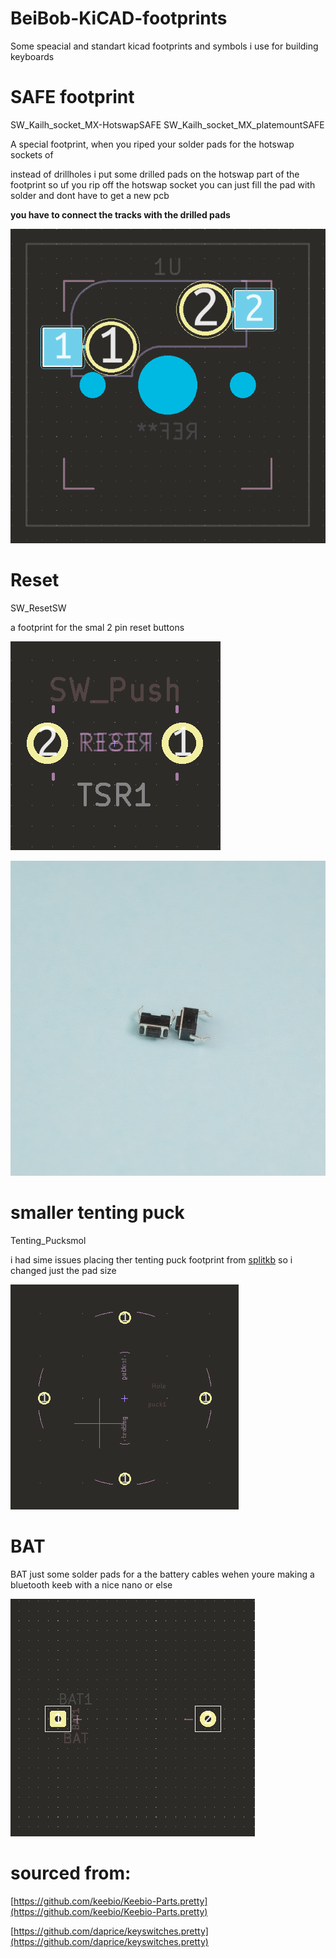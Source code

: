 # BeiBob-KiCAD-footprints
Some speacial and standart kicad footprints and symbols i use for building keyboards

# SAFE footprint
SW_Kailh_socket_MX-HotswapSAFE
SW_Kailh_socket_MX_platemountSAFE

A special footprint, when you riped your solder pads for the hotswap sockets of

instead of drillholes i put some drilled pads on the hotswap part of the footprint so uf you rip off the hotswap socket you can just fill the pad with solder and dont have to get a new pcb

**you have to connect the tracks with the drilled pads**

![safe footprint](https://github.com/GroooveBob/BeiBob-KiCAD-footprints/blob/main/image/SAFE.png)

# Reset
SW_ResetSW

a footprint for the smal 2 pin reset buttons

![reset footprint](https://github.com/GroooveBob/BeiBob-KiCAD-footprints/blob/main/image/reset.png)

![reset button](https://github.com/GroooveBob/BeiBob-KiCAD-footprints/blob/main/image/resetimage.jpg)

# smaller tenting puck 
Tenting_Pucksmol

i had sime issues placing ther tenting puck footprint from [splitkb](https://github.com/splitkb) so i changed just the pad size

![smol tenting puck](https://github.com/GroooveBob/BeiBob-KiCAD-footprints/blob/main/image/puck.png)

# BAT
BAT
just some solder pads for a the battery cables wehen youre making a bluetooth keeb with a nice nano or else

![BAT](https://github.com/GroooveBob/BeiBob-KiCAD-footprints/blob/main/image/bat.png)


# sourced from:
[https://github.com/keebio/Keebio-Parts.pretty](https://github.com/keebio/Keebio-Parts.pretty)


[https://github.com/daprice/keyswitches.pretty](https://github.com/daprice/keyswitches.pretty)
